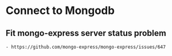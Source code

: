 
# Connect to Mongodb


## Fit mongo-express server status problem
    - https://github.com/mongo-express/mongo-express/issues/647